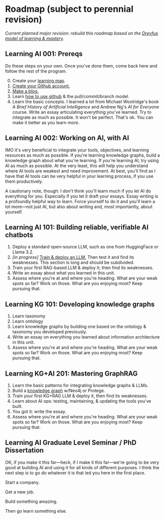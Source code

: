 # Roadmap (subject to perennial revision)

*Current planned major revision: rebuild this roadmap based on the [Dreyfus model of learning & mastery](https://en.wikipedia.org/wiki/Dreyfus_model_of_skill_acquisition).*

## Learning AI 001: Prereqs

Do these steps on your own. Once you've done them, come back here and follow the rest of the program.

0. Create your [learning map](/ultralearning.md). 
1. [Create your Github account.](https://github.com/)
2. [Make a blog.](/makeablog.md)
3. Learn [how to use github](https://www.freecodecamp.org/news/guide-to-git-github-for-beginners-and-experienced-devs/) & the pull/commit/branch model.
4. Learn the basic concepts. I learned a lot from Michael Woolridge's book *A Brief History of Artificial Intelligence* and Andrew Ng's *AI for Everyone* course. Write an essay articulating everything you've learned. Try to integrate as much as possible. It won't be perfect. That's ok. You can make it better as you learn more.

## Learning AI 002: Working on AI, with AI

IMO it's very beneficial to integrate your tools, objectives, and learning resources as much as possible. If you're learning knowledge graphs, build a knowledge graph about what you're learning. If you're learning AI, try using AI as much as possible. At the very least, this will help you understand where AI tools are weakest and need improvement. At best, you'll find as I have that AI tools can be very helpful in your learning process, if you use them productively.

A cautionary note, though: I don't think you'll learn much if you let AI do everything for you. Especially if you let it draft your essays. Essay writing is a profoundly helpful way to learn. Force yourself to do it and you'll learn a lot more—not just AI, but also about writing and, most importantly, about yourself.

## Learning AI 101: Building reliable, verifiable AI chatbots

1. Deploy a standard open-source LLM, such as one from HuggingFace or Llama 3.2. 
2. *[in progress]* [Train & deploy an LLM.](/simpleLLM.md) Then test it and find its weaknesses. This section is long and should be subdivided.
3. Train your first RAG-based LLM & deploy it; then find its weaknesses. 
4. Write an essay about what you learned in this unit.
5. Assess where you're at and where you're heading. What are your weak spots so far? Work on those. What are you enjoying most? Keep pursuing that.

## Learning KG 101: Developing knowledge graphs

1. Learn taxonomy
2. Learn ontology
3. Learn knowledge graphs by building one based on the ontology & taxonomy you developed previously.
4. Write an essay on everything you learned about information architecture in this unit.
5. Assess where you're at and where you're heading. What are your weak spots so far? Work on those. What are you enjoying most? Keep pursuing that.

## Learning KG+AI 201: Mastering GraphRAG

1. Learn the basic patterns for integrating knowledge graphs & LLMs.
2. Build a [knowledge graph](/Projects/Knowledge_Graphs/kg_intro.md) w/Neo4j or Protege.
3. Train your first KG+RAG LLM & deploy it, then find its weaknesses.
4. Learn about AI ops: testing, maintaining, & updating the tools you've built.
5. You got it: write the essay.
6. Assess where you're at and where you're heading. What are your weak spots so far? Work on those. What are you enjoying most? Keep pursuing that.

## Learning AI Graduate Level Seminar / PhD Dissertation

OK, if you make it this far—heck, if *I* make it this far—we're going to be very good at building AI and using it for all kinds of different purposes. I think the next step is to go do whatever it is that led you here in the first place.

Start a company.

Get a new job.

Build something amazing.

Then go learn something else.